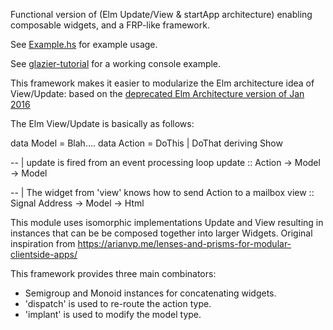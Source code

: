 Functional version of (Elm Update/View & startApp architecture) enabling composable widgets, and a FRP-like framework.

See [Example.hs](src/Example.hs) for example usage.

See [glazier-tutorial](https://github.com/louispan/glazier-tutorial/blob/08d24800c58c6ec683b618bf2e4061e58aac1753/src/Glazier/Tutorial/Console.hs#L193) for a working console example.

This framework makes it easier to modularize the Elm architecture idea of View/Update:
based on the [deprecated Elm Architecture version of Jan 2016](https://github.com/evancz/elm-architecture-tutorial/tree/de5682a5a8e4459aed4637533adb25e462f8a2ae)

The Elm View/Update is basically as follows:

data Model = Blah....
data Action = DoThis | DoThat deriving Show

-- | update is fired from an event processing loop
update :: Action -> Model -> Model

-- | The widget from 'view' knows how to send Action to a mailbox
view :: Signal Address -> Model -> Html

This module uses isomorphic implementations Update and View resulting in instances that can be be composed together into larger Widgets.
Original inspiration from https://arianvp.me/lenses-and-prisms-for-modular-clientside-apps/

This framework provides three main combinators:
* Semigroup and Monoid instances for concatenating widgets.
* 'dispatch' is used to re-route the action type.
* 'implant' is used to modify the model type.
